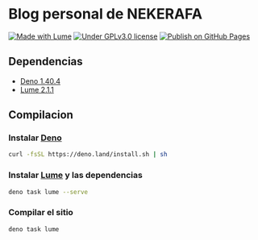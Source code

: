 # Blog personal de NEKERAFA

[![Made with Lume](https://img.shields.io/badge/made%20with-Lume-orange)](https://lume.land/)
[![Under GPLv3.0 license](https://img.shields.io/github/license/NEKERAFA/nekerafa.dev)](LICENSE)
[![Publish on GitHub Pages](https://github.com/NEKERAFA/blog.nekerafa.dev/actions/workflows/build.yml/badge.svg)](https://github.com/NEKERAFA/blog.nekerafa.dev/actions/workflows/build.yml)

## Dependencias

- [Deno 1.40.4](https://deno.com/)
- [Lume 2.1.1](https://lume.land/)

## Compilacion

### Instalar [Deno](https://docs.deno.com/runtime/manual#install-deno)

```bash
curl -fsSL https://deno.land/install.sh | sh
```

### Instalar [Lume](https://lume.land/docs/overview/command-line/#start-a-local-server) y las dependencias

```bash
deno task lume --serve
```

### Compilar el sitio

```bash
deno task lume
```

